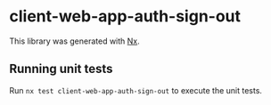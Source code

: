 # client-web-app-auth-sign-out

This library was generated with [Nx](https://nx.dev).

## Running unit tests

Run `nx test client-web-app-auth-sign-out` to execute the unit tests.
